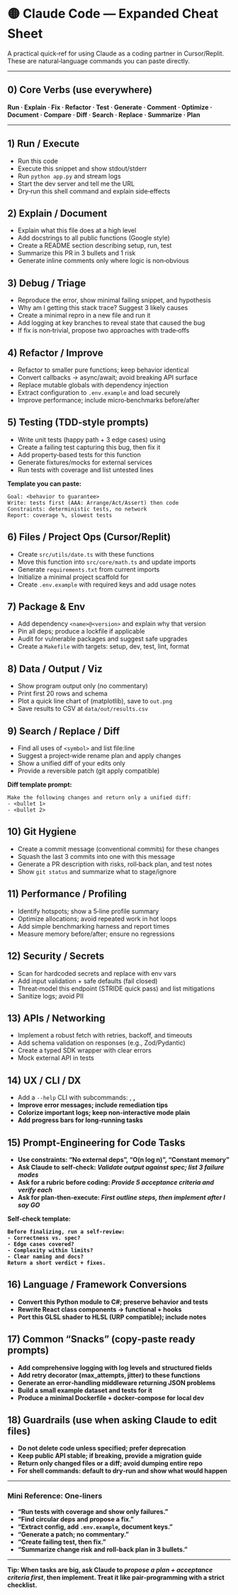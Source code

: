 
# 🟡 Claude Code — Expanded Cheat Sheet

A practical quick‑ref for using Claude as a coding partner in Cursor/Replit. These are natural‑language commands you can paste directly.

---

## 0) Core Verbs (use everywhere)
**Run · Explain · Fix · Refactor · Test · Generate · Comment · Optimize · Document · Compare · Diff · Search · Replace · Summarize · Plan**

---

## 1) Run / Execute
- Run this code
- Execute this snippet and show stdout/stderr
- Run `python app.py` and stream logs
- Start the dev server and tell me the URL
- Dry‑run this shell command and explain side‑effects

## 2) Explain / Document
- Explain what this file does at a high level
- Add docstrings to all public functions (Google style)
- Create a README section describing setup, run, test
- Summarize this PR in 3 bullets and 1 risk
- Generate inline comments only where logic is non‑obvious

## 3) Debug / Triage
- Reproduce the error, show minimal failing snippet, and hypothesis
- Why am I getting this stack trace? Suggest 3 likely causes
- Create a minimal repro in a new file and run it
- Add logging at key branches to reveal state that caused the bug
- If fix is non‑trivial, propose two approaches with trade‑offs

## 4) Refactor / Improve
- Refactor to smaller pure functions; keep behavior identical
- Convert callbacks → async/await; avoid breaking API surface
- Replace mutable globals with dependency injection
- Extract configuration to `.env.example` and load securely
- Improve performance; include micro‑benchmarks before/after

## 5) Testing (TDD‑style prompts)
- Write unit tests (happy path + 3 edge cases) using <framework>
- Create a failing test capturing this bug, then fix it
- Add property‑based tests for this function
- Generate fixtures/mocks for external services
- Run tests with coverage and list untested lines

**Template you can paste:**
```
Goal: <behavior to guarantee>
Write: tests first (AAA: Arrange/Act/Assert) then code
Constraints: deterministic tests, no network
Report: coverage %, slowest tests
```

## 6) Files / Project Ops (Cursor/Replit)
- Create `src/utils/date.ts` with these functions
- Move this function into `src/core/math.ts` and update imports
- Generate `requirements.txt` from current imports
- Initialize a minimal project scaffold for <stack>
- Create `.env.example` with required keys and add usage notes

## 7) Package & Env
- Add dependency `<name>@<version>` and explain why that version
- Pin all deps; produce a lockfile if applicable
- Audit for vulnerable packages and suggest safe upgrades
- Create a `Makefile` with targets: setup, dev, test, lint, format

## 8) Data / Output / Viz
- Show program output only (no commentary)
- Print first 20 rows and schema
- Plot a quick line chart of <series> (matplotlib), save to `out.png`
- Save results to CSV at `data/out/results.csv`

## 9) Search / Replace / Diff
- Find all uses of `<symbol>` and list file:line
- Suggest a project‑wide rename plan and apply changes
- Show a unified diff of your edits only
- Provide a reversible patch (git apply compatible)

**Diff template prompt:**
```
Make the following changes and return only a unified diff:
- <bullet 1>
- <bullet 2>
```

## 10) Git Hygiene
- Create a commit message (conventional commits) for these changes
- Squash the last 3 commits into one with this message
- Generate a PR description with risks, roll‑back plan, and test notes
- Show `git status` and summarize what to stage/ignore

## 11) Performance / Profiling
- Identify hotspots; show a 5‑line profile summary
- Optimize allocations; avoid repeated work in hot loops
- Add simple benchmarking harness and report times
- Measure memory before/after; ensure no regressions

## 12) Security / Secrets
- Scan for hardcoded secrets and replace with env vars
- Add input validation + safe defaults (fail closed)
- Threat‑model this endpoint (STRIDE quick pass) and list mitigations
- Sanitize logs; avoid PII

## 13) APIs / Networking
- Implement a robust fetch with retries, backoff, and timeouts
- Add schema validation on responses (e.g., Zod/Pydantic)
- Create a typed SDK wrapper with clear errors
- Mock external API in tests

## 14) UX / CLI / DX
- Add a `--help` CLI with subcommands: <a>, <b>, <c>
- Improve error messages; include remediation tips
- Colorize important logs; keep non‑interactive mode plain
- Add progress bars for long‑running tasks

## 15) Prompt‑Engineering for Code Tasks
- Use constraints: “No external deps”, “O(n log n)”, “Constant memory”
- Ask Claude to self‑check: *Validate output against spec; list 3 failure modes*
- Ask for a rubric before coding: *Provide 5 acceptance criteria and verify each*
- Ask for plan‑then‑execute: *First outline steps, then implement after I say GO*

**Self‑check template:**
```
Before finalizing, run a self‑review:
- Correctness vs. spec?
- Edge cases covered?
- Complexity within limits?
- Clear naming and docs?
Return a short verdict + fixes.
```

## 16) Language / Framework Conversions
- Convert this Python module to C#; preserve behavior and tests
- Rewrite React class components → functional + hooks
- Port this GLSL shader to HLSL (URP compatible); include notes

## 17) Common “Snacks” (copy‑paste ready prompts)
- Add comprehensive logging with log levels and structured fields
- Add retry decorator (max_attempts, jitter) to these functions
- Generate an error‑handling middleware returning JSON problems
- Build a small example dataset and tests for it
- Produce a minimal Dockerfile + docker‑compose for local dev

## 18) Guardrails (use when asking Claude to edit files)
- Do not delete code unless specified; prefer deprecation
- Keep public API stable; if breaking, provide a migration guide
- Return only changed files or a diff; avoid dumping entire repo
- For shell commands: default to dry‑run and show what would happen

---

### Mini Reference: One‑liners
- “Run tests with coverage and show only failures.”
- “Find circular deps and propose a fix.”
- “Extract config, add `.env.example`, document keys.”
- “Generate a patch; no commentary.”
- “Create failing test, then fix.”
- “Summarize change risk and roll‑back plan in 3 bullets.”

---

**Tip:** When tasks are big, ask Claude to *propose a plan + acceptance criteria first*, then implement. Treat it like pair‑programming with a strict checklist.
